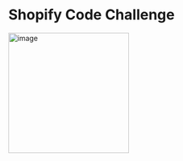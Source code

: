 # Shopify Code Challenge
<img width="239" alt="image" src="https://user-images.githubusercontent.com/24925361/172837182-0a3d4df6-f2df-4b98-b341-34aad46632cd.png">
